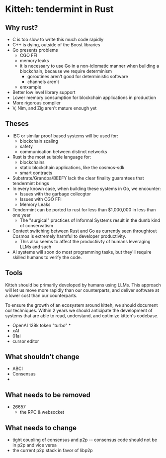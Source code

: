# Kitteh: tendermint in Rust

## Why rust?

* C is too slow to write this much code rapidly
* C++ is dying, outside of the Boost libraries
* Go presents problems
  * CGO FFI
  * memory leaks
  * it is necessary to use Go in a non-idiomatic manner when building a blockchain, because we require determinism
    * goroutines aren't good for deterministic software
    * channels aren't
  * emxample
* Better low level library support
* Lower memory consumption for blockchain applications in production
* More rigorous compiler
* V, Nim, and Zig aren't mature enough yet


## 






## Theses

* IBC or similar proof based systems will be used for:
  * blockchain scaling
  * safety
  * communication between distinct networks
* Rust is the most suitable language for:
  * blockchains
  * static blockchain applications, like the cosmos-sdk
  * smart contracts
* Substrate/Grandpa/BEEFY lack the clear finality guarantees that tendermint brings
* In every known case, when building these systems in Go, we encounter:
  * Issues with the garbage collecgtor
  * Issues with CGO FFI
  * Memory Leaks
* Tendermint can be ported to rust for less than $1,000,000 in less than one year
  * The "surgical" practices of Informal Systems result in the dumb kind of conservatism
* Context switching between Rust and Go as currently seen throughtout Cosmos is extremely harmful to developer productivity.  
  * This also seems to affect the productiivty of humans leveraging LLMs and such
* AI systems will soon do most programming tasks, but they'll require skilled humans to verify the code.

## Tools

Kitteh should be primarily developed by humans using LLMs.  This approach will let us move more rapidly than our counterparts, and deliver software at a lower cost than our counterparts.

To ensure the growth of an ecosystem around kitteh, we should document our techniques.  Within 2 years we should anticipate the development of systems that are able to read, understand, and optimize kitteh's codebase. 

* OpenAI 128k token "turbo"
  * 
* xAI
* 01ai
* cursor editor


## What shouldn't change

* ABCI
* Consensus
* 

## What needs to be removed

* 26657 
  * the RPC & websocket

## What needs to change

* tight coupling of consensus and p2p -- consensus code should not be in p2p and vice versa
* the current p2p stack in favor of libp2p

